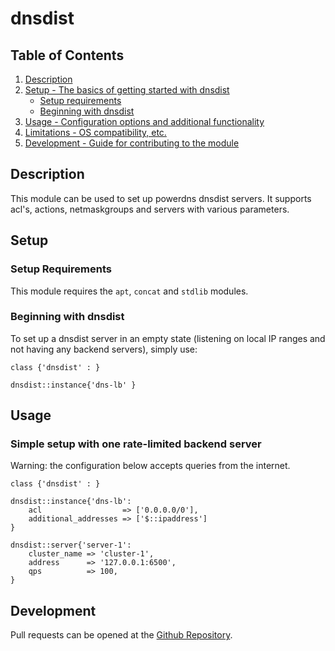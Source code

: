 # dnsdist

## Table of Contents

1. [Description](#description)
1. [Setup - The basics of getting started with dnsdist](#setup)
    * [Setup requirements](#setup-requirements)
    * [Beginning with dnsdist](#beginning-with-dnsdist)
1. [Usage - Configuration options and additional functionality](#usage)
1. [Limitations - OS compatibility, etc.](#limitations)
1. [Development - Guide for contributing to the module](#development)

## Description

This module can be used to set up powerdns dnsdist servers. It supports acl's, actions, netmaskgroups and servers with various parameters.

## Setup

### Setup Requirements

This module requires the `apt`, `concat` and `stdlib` modules.

### Beginning with dnsdist

To set up a dnsdist server in an empty state (listening on local IP ranges and not having any backend servers), simply use:
```
class {'dnsdist' : }

dnsdist::instance{'dns-lb' }
```

## Usage

### Simple setup with one rate-limited backend server
Warning: the configuration below accepts queries from the internet.

```
class {'dnsdist' : }

dnsdist::instance{'dns-lb':
    acl                  => ['0.0.0.0/0'],
    additional_addresses => ['$::ipaddress']
}

dnsdist::server{'server-1':
    cluster_name => 'cluster-1',
    address      => '127.0.0.1:6500',
    qps          => 100,
}
```


## Development

Pull requests can be opened at the [Github Repository](https://github.com/Clonable/puppet-module-dnsdist).

[1]: https://puppet.com/docs/pdk/latest/pdk_generating_modules.html
[2]: https://puppet.com/docs/puppet/latest/puppet_strings.html
[3]: https://puppet.com/docs/puppet/latest/puppet_strings_style.html
